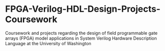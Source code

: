 # FPGA-Verilog-HDL-Design-Projects-Coursework
Coursework and projects regarding the design of field programmable gate arrays (FPGA) model applications in System Verilog Hardware Description Language at the University of Washington
